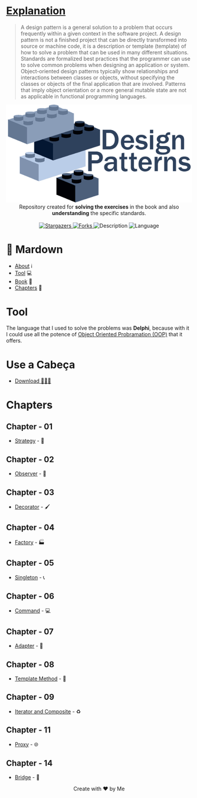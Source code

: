 # [Explanation](https://pt.wikipedia.org/wiki/Padr%C3%A3o_de_projeto_de_software)
> A design pattern is a general solution to a problem that occurs frequently within a given context in the software project. A design pattern is not a finished project that can be directly transformed into source or machine code, it is a description or template (template) of how to solve a problem that can be used in many different situations. Standards are formalized best practices that the programmer can use to solve common problems when designing an application or system. Object-oriented design patterns typically show relationships and interactions between classes or objects, without specifying the classes or objects of the final application that are involved. Patterns that imply object orientation or a more general mutable state are not as applicable in functional programming languages.

<p align="center">
   <img src="./Dlls - PostgreSQL/img/design-patterns-logo.png" alt="Logo Design Patterns - PTBR"/><br>
   Repository created for <strong>solving the exercises</strong> in the book and also <strong>understanding</strong> the specific standards.
   <br><br>
   <a href="https://github.com/edward-mn/Design-Patterns-/stargazers">
    <img alt="Stargazers" src="https://img.shields.io/github/stars/edward-mn/Design-Patterns-?color=db930d&logo=github">
  </a>
   
  <a href="https://img.shields.io/github/forks/edward-mn/Design-Patterns-?style=social">
    <img alt="Forks" src="https://img.shields.io/github/forks/edward-mn/Design-Patterns-?style=social">
  </a>
  
  <img alt="Description" src="https://img.shields.io/badge/book-design_patterns-2072d6"> 
  <img alt="Language" src="https://img.shields.io/badge/language-delphi-cc3216"> 
</p>

# :pushpin: Mardown
- [About](#explanation) :information_source:
- [Tool](#tool) :computer:
- [Book](#use-a-cabeça) :blue_book:
- [Chapters](#chapters) :bookmark:

# Tool

The language that I used to solve the problems was **Delphi**, because with it I could use all the potence of [Object Oriented Probramation (OOP)](https://pt.wikipedia.org/wiki/Programa%C3%A7%C3%A3o_orientada_a_objetos) that it offers.

# Use a Cabeça 

- [Download :blue_book::brazil:](https://kupdf.net/download/use-a-cabeca-padroes-de-projetos_59b06fdbdc0d608601568edb_pdf)

# Chapters

## Chapter - 01 
* [Strategy](https://github.com/edward-mn/Design-Patterns-/tree/master/Cap%C3%ADtulo%20-%2001%20(Strategy)) - :triangular_ruler:
## Chapter - 02 
* [Observer](https://github.com/edward-mn/Design-Patterns-/tree/master/Cap%C3%ADtulo%20-%2001%20(Observer)) - :telescope:
## Chapter - 03 
 * [Decorator](https://github.com/edward-mn/Design-Patterns-/tree/master/Cap%C3%ADtulo%20-%2001%20(Decorator)) - 🖌️
## Chapter - 04 
 * [Factory](https://github.com/edward-mn/Design-Patterns-/tree/master/Cap%C3%ADtulo%20-%2001%20(Factory)) - :factory:
## Chapter - 05 
* [Singleton](https://github.com/edward-mn/Design-Patterns-/tree/master/Cap%C3%ADtulo%20-%2001%20(Singleton)) - :telephone_receiver:
## Chapter - 06 
* [Command](https://github.com/edward-mn/Design-Patterns-/tree/master/Cap%C3%ADtulo%20-%2001%20(Command)) - :computer:
## Chapter - 07 
* [Adapter](https://github.com/edward-mn/Design-Patterns-/tree/master/Cap%C3%ADtulo%20-%2001%20(Adapter)) - :electric_plug:
## Chapter - 08 
* [Template Method](https://github.com/edward-mn/Design-Patterns-/tree/master/Cap%C3%ADtulo%20-%2008%20(Template%20Method)) - :fax:
## Chapter - 09 
* [Iterator and Composite](https://github.com/edward-mn/Design-Patterns-/tree/master/Cap%C3%ADtulo%20-%2009%20(Iterator%20and%20Composite)) - :recycle:
## Chapter - 11 
* [Proxy](https://github.com/edward-mn/Design-Patterns-/tree/master/Cap%C3%ADtulo%20-%2001%20(Proxy)) - :globe_with_meridians:
## Chapter - 14 
* [Bridge](https://github.com/edward-mn/Design-Patterns-/tree/master/Cap%C3%ADtulo%20-%2001%20(Bridge)) - :bridge_at_night:

<p align="center">
  Create with ♥ by Me
</p>


